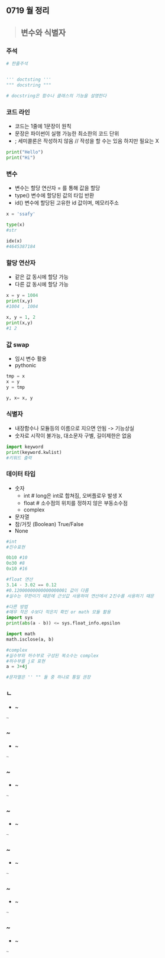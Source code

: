 ## 0719 월 정리



> ## 변수와 식별자



### 주석

```python
# 한줄주석


''' doctsting '''
""" docstring """

# docstring은 함수나 클래스의 기능을 설명한다

```



### 코드 라인

* 코드는 1줄에 1문장이 원칙
* 문장은 파이썬이 실행 가능한 최소한의 코드 단위 
* ; 세미콜론은 작성하지 않음 // 작성을 할 수는 있음 하지만 필요는 X

```python
print("Hello")
print("Hi")
```



### 변수

* 변수는 할당 연산자 = 를 통해 값을 할당
* type() 변수에 할당된 값의 타입 반환
* id() 변수에 할당된 고유한 id 값이며, 메모리주소

```python
x = 'ssafy'

type(x)
#str
    
idx(x)
#4645387184
```



### 할당 연산자

* 같은 값 동시에 할당 가능
* 다른 값 동시에 할당 가능

```python
x = y = 1004
print(x,y)
#1004 , 1004

x, y = 1, 2
print(x,y)
#1 2
```



### 값 swap

* 임시 변수 활용
* pythonic

```python
tmp = x
x = y
y = tmp

y, x= x, y
```



### 식별자

* 내장함수나 모듈등의 이름으로 지으면 안됨 -> 기능상실
* 숫자로 시작이 불가능, 대소문자 구별, 길이제한은 없음

```python
import keyword
print(keyword.kwlist)
#키워드 출력

```



### 데이터 타입

* 숫자
  * int 	# long은 int로 합쳐짐, 오버플로우 발생 X
  * float  # 소수점의 위치를 정하지 않은 부동소수점
  * complex
* 문자열
* 참/거짓 (Boolean) True/False
* None

```python
#int
#진수표현

0b10 #10
0o30 #8
0x10 #16

#float 연산
3.14 - 3.02 == 0.12
#0.12000000000000000001 값이 다름
#실수는 무한이기 때문에 근삿값 사용하여 연산에서 2진수를 사용하기 때문

#다른 방법
#매우 작은 수보다 작은지 확인 or math 모듈 활용
import sys
print(abs(a - b)) <= sys.float_info.epsilon

import math
math.isclose(a, b)

#complex
#실수부와 허수부로 구성된 복소수는 complex
#허수부를 j로 표현
a = 3+4j

#문자열은 '' "" 둘 중 하나로 통일 권장


```



### ㄴ

* ~

```python
~

```



### ~

* ~

```python
~

```



### ~

* ~

```python
~

```



### ~

* ~

```python
~

```



### ~

* ~

```python
~

```



### ~

* ~

```python
~

```



### ~

* ~

```python
~

```































